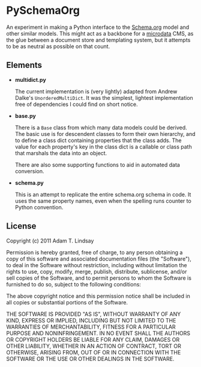 PySchemaOrg
===========

An experiment in making a Python interface to the [Schema.org](http://schema.org/)
model and other similar models. This might act as a backbone for a
[microdata](http://www.w3.org/TR/microdata/) CMS, as the glue between a document
store and templating system, but it attempts to be as neutral as possible on that
count.

Elements
--------

* **multidict.py**

  The current implementation is (very lightly) adapted from Andrew Dalke's 
  `UnorderedMultiDict`. It was the simplest, lightest implementation free of
  dependencies I could find on short notice.
  
* **base.py**

  There is a `Base` class from which many data models could be derived.
  The basic use is for descendent classes to form their own hierarchy, and to
  define a class dict containing properties that the class adds. The value for 
  each property's key in the class dict is a callable or class path that marshals 
  the data into an object.
  
  There are also some supporting functions to aid in automated data conversion.

* **schema.py**

  This is an attempt to replicate the entire schema.org schema in code. It uses
  the same property names, even when the spelling runs counter to Python convention.


License
-------

Copyright (c) 2011 Adam T. Lindsay

Permission is hereby granted, free of charge, to any person obtaining a copy of this software and associated documentation files (the "Software"), to deal in the Software without restriction, including without limitation the rights to use, copy, modify, merge, publish, distribute, sublicense, and/or sell copies of the Software, and to permit persons to whom the Software is furnished to do so, subject to the following conditions:

The above copyright notice and this permission notice shall be included in all copies or substantial portions of the Software.

THE SOFTWARE IS PROVIDED "AS IS", WITHOUT WARRANTY OF ANY KIND, EXPRESS OR IMPLIED, INCLUDING BUT NOT LIMITED TO THE WARRANTIES OF MERCHANTABILITY, FITNESS FOR A PARTICULAR PURPOSE AND NONINFRINGEMENT. IN NO EVENT SHALL THE AUTHORS OR COPYRIGHT HOLDERS BE LIABLE FOR ANY CLAIM, DAMAGES OR OTHER LIABILITY, WHETHER IN AN ACTION OF CONTRACT, TORT OR OTHERWISE, ARISING FROM, OUT OF OR IN CONNECTION WITH THE SOFTWARE OR THE USE OR OTHER DEALINGS IN THE SOFTWARE.
